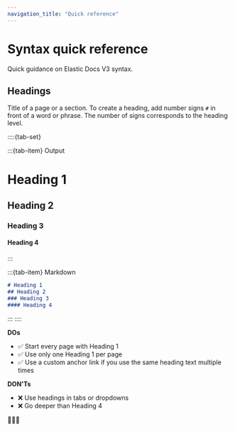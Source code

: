 ```yaml
---
navigation_title: "Quick reference"
---
```


# Syntax quick reference

Quick guidance on Elastic Docs V3 syntax. 


## Headings
Title of a page or a section. To create a heading, add number signs `#` in front of a word or phrase. The number of signs corresponds to the heading level. 

::::{tab-set}

:::{tab-item} Output

# Heading 1

## Heading 2

### Heading 3

#### Heading 4
:::

:::{tab-item} Markdown

```markdown
# Heading 1
## Heading 2
### Heading 3
#### Heading 4
```
:::
::::

**DOs**
- ✅ Start every page with Heading 1
- ✅ Use only one Heading 1 per page
- ✅ Use a custom anchor link if you use the same heading text multiple times

**DON'Ts**
- ❌ Use headings in tabs or dropdowns
- ❌ Go deeper than Heading 4


🚧🚧🚧